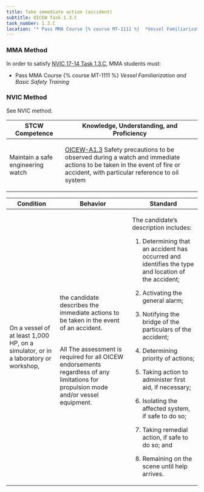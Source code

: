 ```yaml
---
title: Take immediate action (accident)
subtitle: OICEW Task 1.3.C 
task_number: 1.3.C
location: "* Pass MMA Course {% course MT-1111 %}  *Vessel Familiarization and Basic Safety Training*" 
---
```



### MMA Method

In order to satisfy  [NVIC 17-14  Task  1.3.C]({{site.baseurl}}/assets/images/nvic-17-14.pdf), MMA students must:

* Pass MMA Course {% course MT-1111 %}  *Vessel Familiarization and Basic Safety Training*


### NVIC Method

<a onclick="togglevisibility('nvic_methods')" >See NVIC method.</a>

<div id='nvic_methods' class='hide'>

<table>
<thead>
<tr>
<th class='forty'> STCW Competence </th>
<th class='sixty'> Knowledge, Understanding, and Proficiency </th>
</tr>
</thead>




<tbody>
<tr><td markdown='1'>

Maintain a safe engineering watch

</td><td markdown='1'>

[OICEW-A1.3]({{site.baseurl}}/tables/31.html#OICEW-A1.3) Safety precautions to be observed during a watch and immediate actions to be taken in the event of fire or accident, with particular reference to oil system

</td></tr>


</tbody>
</table>


<table>
<thead>
<tr><th class='twenty'>  Condition </th><th class='twenty'> Behavior </th><th  class='sixty'>Standard </th></tr>
</thead>
<tbody >



<tr><td markdown='1'>

On a vessel of at least 1,000 HP, on a simulator, or in a laboratory or workshop,

</td><td markdown='1'>

the candidate describes the immediate actions to be taken in the event of an accident.

<br>

<div class="tooltip">All
<span class="tooltiptext">
The assessment is required for all OICEW endorsements regardless of any limitations for propulsion mode and/or vessel equipment.
</span>
</div>


</td><td markdown='1'>

The candidate’s description includes:

1. Determining that an accident has occurred and identifies the type and location of the accident;

2. Activating the general alarm;

3. Notifying the bridge of the particulars of the accident;

4. Determining priority of actions;

5. Taking action to administer first aid, if necessary;

6. Isolating the affected system, if safe to do so;

7. Taking remedial action, if safe to do so; and

8. Remaining on the scene until help arrives.

</td></tr>
</tbody>
</table>
</div>

